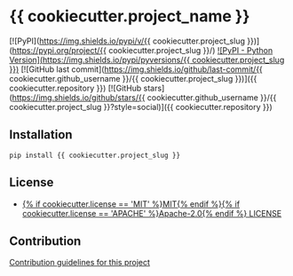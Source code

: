 # {{ cookiecutter.project_name }}

[![PyPI](https://img.shields.io/pypi/v/{{ cookiecutter.project_slug }})](https://pypi.org/project/{{ cookiecutter.project_slug }}/)
[![PyPI - Python Version](https://img.shields.io/pypi/pyversions/{{ cookiecutter.project_slug }})](https://www.python.org/downloads/)
[![GitHub last commit](https://img.shields.io/github/last-commit/{{ cookiecutter.github_username }}/{{ cookiecutter.project_slug }})]({{ cookiecutter.repository }})
[![GitHub stars](https://img.shields.io/github/stars/{{ cookiecutter.github_username }}/{{ cookiecutter.project_slug }}?style=social)]({{ cookiecutter.repository }})

## Installation

```
pip install {{ cookiecutter.project_slug }}
```

## License

* [{% if cookiecutter.license == 'MIT' %}MIT{% endif %}{% if cookiecutter.license == 'APACHE' %}Apache-2.0{% endif %} LICENSE](LICENSE)

## Contribution

[Contribution guidelines for this project](CONTRIBUTING.md)
